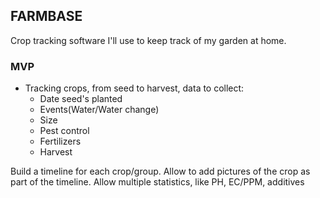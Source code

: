 ## FARMBASE

Crop tracking software I'll use to keep track of my garden at home.

### MVP
* Tracking crops, from seed to harvest, data to collect:
    * Date seed's planted
    * Events(Water/Water change)
    * Size
    * Pest control
    * Fertilizers
    * Harvest


Build a timeline for each crop/group. 
Allow to add pictures of the crop as part of the timeline.
Allow multiple statistics, like PH, EC/PPM, additives

